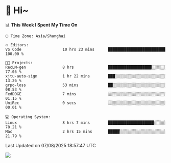# 👋 Hi~

<!--START_SECTION:waka-->
📊 **This Week I Spent My Time On** 

```text
🕑︎ Time Zone: Asia/Shanghai

🔥 Editors: 
VS Code                  10 hrs 23 mins      █████████████████████████   100.00 % 

🐱‍💻 Projects: 
RecLM-gen                8 hrs               ███████████████████░░░░░░   77.05 % 
xjtu-auto-sign           1 hr 22 mins        ███░░░░░░░░░░░░░░░░░░░░░░   13.26 % 
grpo-loss                53 mins             ██░░░░░░░░░░░░░░░░░░░░░░░   08.53 % 
FedDOGE                  7 mins              ░░░░░░░░░░░░░░░░░░░░░░░░░   01.15 % 
UniRec                   0 secs              ░░░░░░░░░░░░░░░░░░░░░░░░░   00.01 % 

💻 Operating System: 
Linux                    8 hrs 7 mins        ████████████████████░░░░░   78.21 % 
Mac                      2 hrs 15 mins       █████░░░░░░░░░░░░░░░░░░░░   21.79 % 
```


 Last Updated on 07/08/2025 18:57:47 UTC
<!--END_SECTION:waka-->

![](https://komarev.com/ghpvc/?username=lvdongyi&label=Profile%20views&color=0e75b6&style=flat)
<!---
lvdongyi/lvdongyi is a ✨ special ✨ repository because its `README.md` (this file) appears on your GitHub profile.
You can click the Preview link to take a look at your changes.
--->
